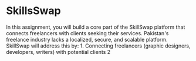 # SkillsSwap
In this assignment, you will build a core part of the SkillSwap platform that connects freelancers with clients seeking their services. Pakistan's freelance industry lacks a localized, secure, and scalable platform. SkillSwap will address this by: 1. Connecting freelancers (graphic designers, developers, writers) with potential clients 2
